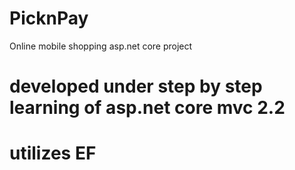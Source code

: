 # PicknPay
Online mobile shopping asp.net core project
# developed under step by step learning of asp.net core mvc 2.2
# utilizes EF 
